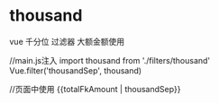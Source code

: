 # thousand
vue 千分位 过滤器   大额金额使用
 
//main.js注入
import thousand from './filters/thousand'
Vue.filter('thousandSep', thousand)

//页面中使用
{{totalFkAmount | thousandSep}}
